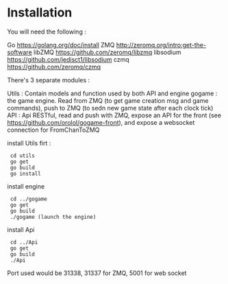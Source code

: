 # Installation

You will need the following :

Go https://golang.org/doc/install
ZMQ http://zeromq.org/intro:get-the-software
libZMQ https://github.com/zeromq/libzmq
libsodium https://github.com/jedisct1/libsodium
czmq https://github.com/zeromq/czmq

There's 3 separate modules :

Utils : Contain models and function used by both API and engine
gogame : the game engine. Read from ZMQ (to get game creation msg and game commands), push to ZMQ (to sedn new game state after each clock tick)
API : Api RESTful, read and push with ZMQ, expose an API for the front (see https://github.com/orolol/gogame-front), and expose a websocket connection for FromChanToZMQ

install Utils firt :

```
 cd utils
 go get
 go build
 go install
```

install engine

```
 cd ../gogame
 go get
 go build
 ./gogame (launch the engine)
```

install Api

```
 cd ../Api
 go get
 go build
 ./Api
```

Port used would be 31338, 31337 for ZMQ, 5001 for web socket
